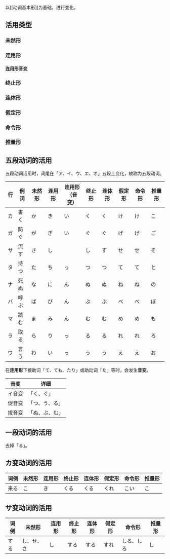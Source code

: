 以[[动词基本形]]为基础，进行变化。

## 活用类型

### 未然形
### 连用形
#### 连用形音变
### 终止形
### 连体形
### 假定形
### 命令形
### 推量形

## 五段动词的活用

五段动词活用时，词尾在「ア、イ、ウ、エ、オ」五段上变化，故称为五段动词。

| 行   | 例词  | 未然形 | 连用形 | 连用形<br>（音变） | 终止形 | 连体形 | 假定形 | 命令形 | 推量形 |
| --- | --- | --- | --- | ----------- | --- | --- | --- | --- | --- |
| カ   | 書く  | か   | き   | い           | く   | く   | け   | け   | こ   |
| ガ   | 防ぐ  | が   | ぎ   | い           | ぐ   | ぐ   | げ   | げ   | ご   |
| サ   | 流す  | さ   | し   |             | し   | す   | せ   | せ   | そ   |
| タ   | 持つ  | た   | ち   | っ           | つ   | つ   | て   | て   | と   |
| ナ   | 死ぬ  | な   | に   | ん           | ぬ   | ぬ   | ね   | ね   | の   |
| バ   | 呼ぶ  | ば   | び   | ん           | ぶ   | ぶ   | べ   | べ   | ぼ   |
| マ   | 読む  | ま   | み   | ん           | む   | む   | め   | め   | も   |
| ラ   | 取る  | ら   | り   | っ           | る   | る   | れ   | れ   | ろ   |
| ワ   | 言う  | わ   | い   | っ           | う   | う   | え   | え   | お   |

在**连用形**下接助词「て、ても、たり」或助动词「た」等时，会发生**音变**。

| 音变  | 详细      |
| --- | ------- |
| イ音变 | 「く、ぐ」   |
| 促音变 | 「つ、う、る」 |
| 拨音变 | 「ぬ、ぶ、む」 |

## 一段动词的活用

去掉「る」。

## カ变动词的活用

| 词例 | 未然形 | 连用形 | 终止形 | 连体形 | 假定形 | 命令形 | 推量形 |
|------|-------|-------|-------|-------|-------|-------|-------|
| 来る | こ    | き    | くる  | くる  | くれ  | こい   | こ    |

## サ变动词的活用

| 词例  | 未然形   | 连用形 | 终止形 | 连体形 | 假定形 | 命令形   | 推量形 |
| --- | ----- | --- | --- | --- | --- | ----- | --- |
| する  | し、せ、さ | し   | する  | する  | すれ  | しる、しろ | し   |
